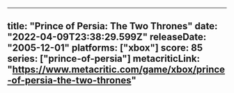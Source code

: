 
---
title: "Prince of Persia: The Two Thrones"
date: "2022-04-09T23:38:29.599Z"
releaseDate: "2005-12-01"
platforms: ["xbox"]
score: 85
series: ["prince-of-persia"]
metacriticLink: "https://www.metacritic.com/game/xbox/prince-of-persia-the-two-thrones"
---

